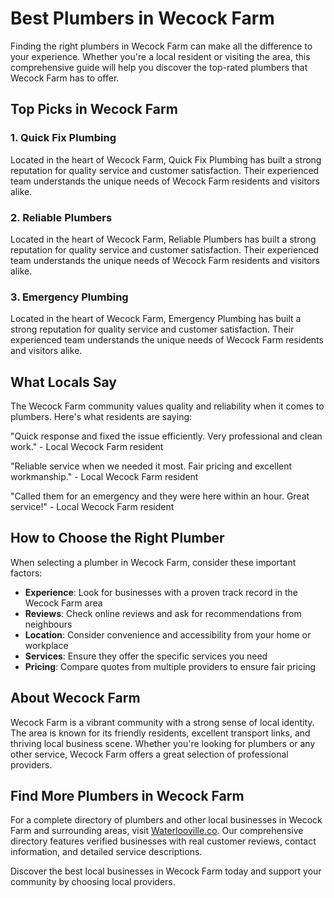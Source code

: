 # Best Plumbers in Wecock Farm

Finding the right plumbers in Wecock Farm can make all the difference to your experience. Whether you're a local resident or visiting the area, this comprehensive guide will help you discover the top-rated plumbers that Wecock Farm has to offer.

## Top Picks in Wecock Farm

### 1. Quick Fix Plumbing
Located in the heart of Wecock Farm, Quick Fix Plumbing has built a strong reputation for quality service and customer satisfaction. Their experienced team understands the unique needs of Wecock Farm residents and visitors alike.

### 2. Reliable Plumbers
Located in the heart of Wecock Farm, Reliable Plumbers has built a strong reputation for quality service and customer satisfaction. Their experienced team understands the unique needs of Wecock Farm residents and visitors alike.

### 3. Emergency Plumbing
Located in the heart of Wecock Farm, Emergency Plumbing has built a strong reputation for quality service and customer satisfaction. Their experienced team understands the unique needs of Wecock Farm residents and visitors alike.

## What Locals Say

The Wecock Farm community values quality and reliability when it comes to plumbers. Here's what residents are saying:

"Quick response and fixed the issue efficiently. Very professional and clean work." - Local Wecock Farm resident

"Reliable service when we needed it most. Fair pricing and excellent workmanship." - Local Wecock Farm resident

"Called them for an emergency and they were here within an hour. Great service!" - Local Wecock Farm resident

## How to Choose the Right Plumber

When selecting a plumber in Wecock Farm, consider these important factors:

- **Experience**: Look for businesses with a proven track record in the Wecock Farm area
- **Reviews**: Check online reviews and ask for recommendations from neighbours
- **Location**: Consider convenience and accessibility from your home or workplace
- **Services**: Ensure they offer the specific services you need
- **Pricing**: Compare quotes from multiple providers to ensure fair pricing

## About Wecock Farm

Wecock Farm is a vibrant community with a strong sense of local identity. The area is known for its friendly residents, excellent transport links, and thriving local business scene. Whether you're looking for plumbers or any other service, Wecock Farm offers a great selection of professional providers.

## Find More Plumbers in Wecock Farm

For a complete directory of plumbers and other local businesses in Wecock Farm and surrounding areas, visit [Waterlooville.co](https://waterlooville.co). Our comprehensive directory features verified businesses with real customer reviews, contact information, and detailed service descriptions.

Discover the best local businesses in Wecock Farm today and support your community by choosing local providers.


